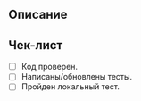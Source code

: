## Описание
<!-- Краткое описание изменений -->

## Чек-лист
- [ ] Код проверен.
- [ ] Написаны/обновлены тесты.
- [ ] Пройден локальный тест.
